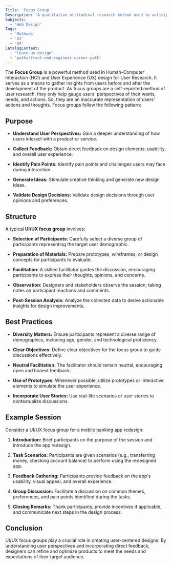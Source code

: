 ```yaml
---
Title: 'Focus Group'
Description: 'A qualitative attitudinal research method used to anticipate user needs and wants through direct interaction with possible users.'
Subjects:
  - 'Web Design'
Tags:
  - 'Methods'
  - 'UI'
  - 'UX'
CatalogContent:
  - 'learn-ux-design'
  - 'paths/front-end-engineer-career-path'
---
```


The **Focus Group** is a powerful method used in Human-Computer Interaction (HCI) and User Experience (UX) design for User Research. It serves as a means to gather insights from users before and after the development of the product. As focus groups are a self-reported method of user research, they only help gauge users' perspectives of their wants, needs, and actions. So, they are an inaccurate representation of users' actions and thoughts. Focus groups follow the following pattern:

## Purpose

- **Understand User Perspectives:** Gain a deeper understanding of how users interact with a product or service.

- **Collect Feedback:** Obtain direct feedback on design elements, usability, and overall user experience.

- **Identify Pain Points:** Identify pain points and challenges users may face during interaction.

- **Generate Ideas:** Stimulate creative thinking and generate new design ideas.

- **Validate Design Decisions:** Validate design decisions through user opinions and preferences.

## Structure

A typical **UI/UX focus group** involves:

- **Selection of Participants:** Carefully select a diverse group of participants representing the target user demographic.
  
- **Preparation of Materials:** Prepare prototypes, wireframes, or design concepts for participants to evaluate.

- **Facilitation:** A skilled facilitator guides the discussion, encouraging participants to express their thoughts, opinions, and concerns.

- **Observation:** Designers and stakeholders observe the session, taking notes on participant reactions and comments.

- **Post-Session Analysis:** Analyze the collected data to derive actionable insights for design improvements.

## Best Practices

- **Diversity Matters:** Ensure participants represent a diverse range of demographics, including age, gender, and technological proficiency.
  
- **Clear Objectives:** Define clear objectives for the focus group to guide discussions effectively.

- **Neutral Facilitation:** The facilitator should remain neutral, encouraging open and honest feedback.

- **Use of Prototypes:** Whenever possible, utilize prototypes or interactive elements to simulate the user experience.

- **Incorporate User Stories:** Use real-life scenarios or user stories to contextualize discussions.

## Example Session

Consider a UI/UX focus group for a mobile banking app redesign:

1. **Introduction:** Brief participants on the purpose of the session and introduce the app redesign.

2. **Task Scenarios:** Participants are given scenarios (e.g., transferring money, checking account balance) to perform using the redesigned app.

3. **Feedback Gathering:** Participants provide feedback on the app's usability, visual appeal, and overall experience.

4. **Group Discussion:** Facilitate a discussion on common themes, preferences, and pain points identified during the tasks.

5. **Closing Remarks:** Thank participants, provide incentives if applicable, and communicate next steps in the design process.

## Conclusion

UI/UX focus groups play a crucial role in creating user-centered designs. By understanding user perspectives and incorporating direct feedback, designers can refine and optimize products to meet the needs and expectations of their target audience.
